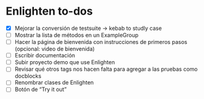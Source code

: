 
# Enlighten to-dos

-[x] Mejorar la conversión de testsuite -> kebab to studly case
-[ ] Mostrar la lista de métodos en un ExampleGroup
-[ ] Hacer la página de bienvenida con instrucciones de primeros pasos (opcional: video de bienvenida)
-[ ] Escribir documentación
-[ ] Subir proyecto demo que use Enlighten
-[ ] Revisar qué otros tags nos hacen falta para agregar a las pruebas como docblocks
-[ ] Renombrar clases de Enlighten
-[ ] Botón de “Try it out”
